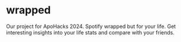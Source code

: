 # wrapped
Our project for ApoHacks 2024. Spotify wrapped but for your life. Get interesting insights into your life stats and compare with your friends. 

